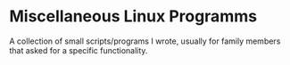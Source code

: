 # Miscellaneous Linux Programms

A collection of small scripts/programs I wrote, usually for family members that asked for a specific functionality.